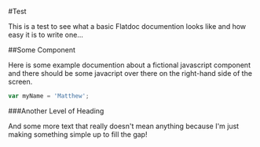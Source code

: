 #Test

This is a test to see what a basic Flatdoc documention looks like and how easy it is to write one...

##Some Component

Here is some example documention about a fictional javascript component and there should be some javacript over there on the right-hand side of the screen.

``` javascript
var myName = 'Matthew';
```

###Another Level of Heading

And some more text that really doesn't mean anything because I'm just making something simple up to fill the gap!
